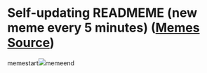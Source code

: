 # Self-updating READMEME (new meme every 5 minutes) ([Memes Source](https://bramses.notion.site/a49c1e962b7646879176ac3b327b6533?v=4d1eda54b170483cb03a40f257231764))

memestart![](https://www.notion.so/image/https%3A%2F%2Fs3-us-west-2.amazonaws.com%2Fsecure.notion-static.com%2F495fcf1b-0984-458d-b4f8-1cf062d7c61e%2F78D1BB74-A977-4A69-9EFE-FD0AD7654847.jpeg?table=block&id=1a1713e9-f24c-4a79-ac76-266f56687ebb&cache=v2)memeend
